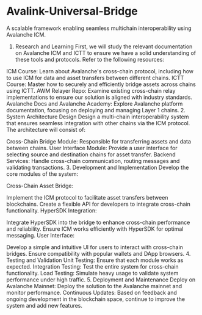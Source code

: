 # Avalink-Universal-Bridge
A scalable framework enabling seamless multichain interoperability using Avalanche ICM.
1. Research and Learning
First, we will study the relevant documentation on Avalanche ICM and ICTT to ensure we have a solid understanding of these tools and protocols. Refer to the following resources:

ICM Course: Learn about Avalanche's cross-chain protocol, including how to use ICM for data and asset transfers between different chains.
ICTT Course: Master how to securely and efficiently bridge assets across chains using ICTT.
AWM Relayer Repo: Examine existing cross-chain relay implementations to ensure our solution is aligned with industry standards.
Avalanche Docs and Avalanche Academy: Explore Avalanche platform documentation, focusing on deploying and managing Layer 1 chains.
2. System Architecture Design
Design a multi-chain interoperability system that ensures seamless integration with other chains via the ICM protocol. The architecture will consist of:

Cross-Chain Bridge Module: Responsible for transferring assets and data between chains.
User Interface Module: Provide a user interface for selecting source and destination chains for asset transfer.
Backend Services: Handle cross-chain communication, routing messages and validating transactions.
3. Development and Implementation
Develop the core modules of the system:

Cross-Chain Asset Bridge:

Implement the ICM protocol to facilitate asset transfers between blockchains.
Create a flexible API for developers to integrate cross-chain functionality.
HyperSDK Integration:

Integrate HyperSDK into the bridge to enhance cross-chain performance and reliability.
Ensure ICM works efficiently with HyperSDK for optimal messaging.
User Interface:

Develop a simple and intuitive UI for users to interact with cross-chain bridges.
Ensure compatibility with popular wallets and DApp browsers.
4. Testing and Validation
Unit Testing: Ensure that each module works as expected.
Integration Testing: Test the entire system for cross-chain functionality.
Load Testing: Simulate heavy usage to validate system performance under high traffic.
5. Deployment and Maintenance
Deploy on Avalanche Mainnet: Deploy the solution to the Avalanche mainnet and monitor performance.
Continuous Updates: Based on feedback and ongoing development in the blockchain space, continue to improve the system and add new features.
